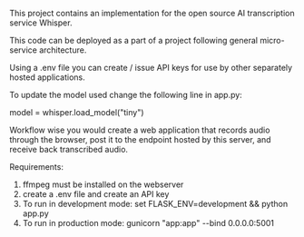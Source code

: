 This project contains an implementation for the open source AI transcription service Whisper.

This code can be deployed as a part of a project following general micro-service architecture.

Using a .env file you can create / issue API keys for use by other separately hosted applications.

To update the model used change the following line in app.py:

model = whisper.load_model("tiny")

Workflow wise you would create a web application that records audio through the browser, post it to the endpoint hosted by this server, and receive back transcribed audio.

Requirements:
1. ffmpeg must be installed on the webserver
2. create a .env file and create an API key
3. To run in development mode: set FLASK_ENV=development && python app.py
4. To run in production mode: gunicorn "app:app" --bind 0.0.0.0:5001
